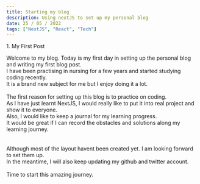 ```yaml
---
title: Starting my blog
description: Using nextJS to set up my personal blog
date: 25 / 05 / 2022
tags: ["NextJS", "React", "Tech"]
---
```


<p>1. My First Post</p>

<p>Welcome to my blog. 
Today is my first day in setting up the personal blog and writing my first blog post.<br/>
I have been practising in nursing for a few years and started studying coding recently. <br/>
It is a brand new subject for me but I enjoy doing it a lot.
<br/><br/>
The first reason for setting up this blog is to practice on coding. <br/>
As I have just learnt NextJS, I would really like to put it into real project and show it to everyone.<br/>
Also, I would like to keep a journal for my learning progress. <br/>
It would be great if I can record the obstacles and solutions along my learning journey.<br/>
<br/><br/>
Although most of the layout havent been created yet. I am looking forward to set them up.<br/>
In the meantime, I will also keep updating my github and twitter account.
<br/><br/>
Time to start this amazing journey.
</p>
